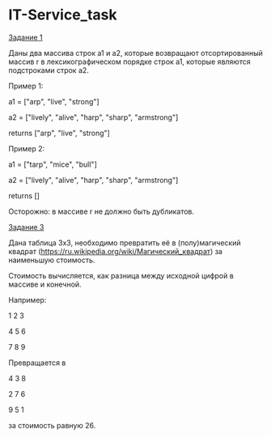 # IT-Service_task

[Задание 1](../task_1)

Даны два массива строк a1 и a2, которые возвращают отсортированный массив r в лексикографическом порядке строк a1, которые являются подстроками строк a2.

Пример 1:

a1 = ["arp", "live", "strong"]

a2 = ["lively", "alive", "harp", "sharp", "armstrong"]

returns ["arp", "live", "strong"]

Пример 2:

a1 = ["tarp", "mice", "bull"]

a2 = ["lively", "alive", "harp", "sharp", "armstrong"]

returns []

Осторожно: в массиве r не должно быть дубликатов. 

[Задание 3](../task_3)

Дана таблица 3х3, необходимо превратить её в (полу)магический квадрат (https://ru.wikipedia.org/wiki/Магический_квадрат) за наименьшую стоимость.

Стоимость вычисляется, как разница между исходной цифрой в массиве и конечной.

Например:

1 2 3

4 5 6

7 8 9

Превращается в 

4 3 8

2 7 6

9 5 1

за стоимость равную 26.
